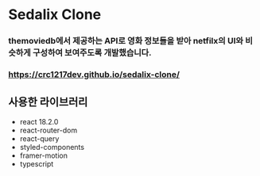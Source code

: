 # Sedalix Clone

### themoviedb에서 제공하는 API로 영화 정보들을 받아 netfilx의 UI와 비슷하게 구성하여 보여주도록 개발했습니다.

### https://crc1217dev.github.io/sedalix-clone/

## 사용한 라이브러리

- react 18.2.0
- react-router-dom
- react-query
- styled-components
- framer-motion
- typescript
